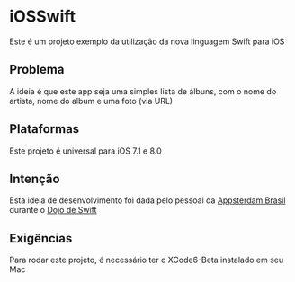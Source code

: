 # iOSSwift

Este é um projeto exemplo da utilização da nova linguagem Swift para iOS

## Problema

A ideia é que este app seja uma simples lista de álbuns, com o nome do artista, nome do album e uma foto (via URL)

## Plataformas

Este projeto é universal para iOS 7.1 e 8.0

## Intenção

Esta ideia de desenvolvimento foi dada pelo pessoal da [Appsterdam Brasil](http://brasil.appsterdam.rs) durante o [Dojo de Swift](http://www.meetup.com/AppsterdamBR/events/187004552/)

## Exigências

Para rodar este projeto, é necessário ter o XCode6-Beta instalado em seu Mac